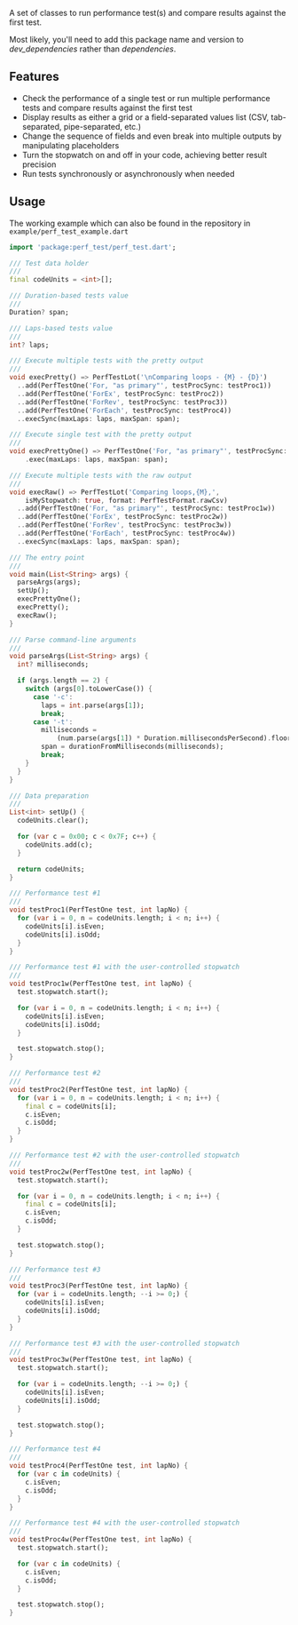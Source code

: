 A set of classes to run performance test(s) and compare results against the first test.

Most likely, you'll need to add this package name and version to *dev_dependencies* rather than *dependencies*.

## Features

- Check the performance of a single test or run multiple performance tests and compare results against the first test
- Display results as either a grid or a field-separated values list (CSV, tab-separated, pipe-separated, etc.)
- Change the sequence of fields and even break into multiple outputs by manipulating placeholders
- Turn the stopwatch on and off in your code, achieving better result precision
- Run tests synchronously or asynchronously when needed

## Usage

The working example which can also be found in the repository in `example/perf_test_example.dart`

```dart
import 'package:perf_test/perf_test.dart';

/// Test data holder
///
final codeUnits = <int>[];

/// Duration-based tests value
///
Duration? span;

/// Laps-based tests value
///
int? laps;

/// Execute multiple tests with the pretty output
///
void execPretty() => PerfTestLot('\nComparing loops - {M} - {D}')
  ..add(PerfTestOne('For, "as primary"', testProcSync: testProc1))
  ..add(PerfTestOne('ForEx', testProcSync: testProc2))
  ..add(PerfTestOne('ForRev', testProcSync: testProc3))
  ..add(PerfTestOne('ForEach', testProcSync: testProc4))
  ..execSync(maxLaps: laps, maxSpan: span);

/// Execute single test with the pretty output
///
void execPrettyOne() => PerfTestOne('For, "as primary"', testProcSync: testProc1)
    .exec(maxLaps: laps, maxSpan: span);

/// Execute multiple tests with the raw output
///
void execRaw() => PerfTestLot('Comparing loops,{M},',
    isMyStopwatch: true, format: PerfTestFormat.rawCsv)
  ..add(PerfTestOne('For, "as primary"', testProcSync: testProc1w))
  ..add(PerfTestOne('ForEx', testProcSync: testProc2w))
  ..add(PerfTestOne('ForRev', testProcSync: testProc3w))
  ..add(PerfTestOne('ForEach', testProcSync: testProc4w))
  ..execSync(maxLaps: laps, maxSpan: span);

/// The entry point
///
void main(List<String> args) {
  parseArgs(args);
  setUp();
  execPrettyOne();
  execPretty();
  execRaw();
}

/// Parse command-line arguments
///
void parseArgs(List<String> args) {
  int? milliseconds;

  if (args.length == 2) {
    switch (args[0].toLowerCase()) {
      case '-c':
        laps = int.parse(args[1]);
        break;
      case '-t':
        milliseconds =
            (num.parse(args[1]) * Duration.millisecondsPerSecond).floor();
        span = durationFromMilliseconds(milliseconds);
        break;
    }
  }
}

/// Data preparation
///
List<int> setUp() {
  codeUnits.clear();

  for (var c = 0x00; c < 0x7F; c++) {
    codeUnits.add(c);
  }

  return codeUnits;
}

/// Performance test #1
///
void testProc1(PerfTestOne test, int lapNo) {
  for (var i = 0, n = codeUnits.length; i < n; i++) {
    codeUnits[i].isEven;
    codeUnits[i].isOdd;
  }
}

/// Performance test #1 with the user-controlled stopwatch
///
void testProc1w(PerfTestOne test, int lapNo) {
  test.stopwatch.start();

  for (var i = 0, n = codeUnits.length; i < n; i++) {
    codeUnits[i].isEven;
    codeUnits[i].isOdd;
  }

  test.stopwatch.stop();
}

/// Performance test #2
///
void testProc2(PerfTestOne test, int lapNo) {
  for (var i = 0, n = codeUnits.length; i < n; i++) {
    final c = codeUnits[i];
    c.isEven;
    c.isOdd;
  }
}

/// Performance test #2 with the user-controlled stopwatch
///
void testProc2w(PerfTestOne test, int lapNo) {
  test.stopwatch.start();

  for (var i = 0, n = codeUnits.length; i < n; i++) {
    final c = codeUnits[i];
    c.isEven;
    c.isOdd;
  }

  test.stopwatch.stop();
}

/// Performance test #3
///
void testProc3(PerfTestOne test, int lapNo) {
  for (var i = codeUnits.length; --i >= 0;) {
    codeUnits[i].isEven;
    codeUnits[i].isOdd;
  }
}

/// Performance test #3 with the user-controlled stopwatch
///
void testProc3w(PerfTestOne test, int lapNo) {
  test.stopwatch.start();

  for (var i = codeUnits.length; --i >= 0;) {
    codeUnits[i].isEven;
    codeUnits[i].isOdd;
  }

  test.stopwatch.stop();
}

/// Performance test #4
///
void testProc4(PerfTestOne test, int lapNo) {
  for (var c in codeUnits) {
    c.isEven;
    c.isOdd;
  }
}

/// Performance test #4 with the user-controlled stopwatch
///
void testProc4w(PerfTestOne test, int lapNo) {
  test.stopwatch.start();

  for (var c in codeUnits) {
    c.isEven;
    c.isOdd;
  }

  test.stopwatch.stop();
}
```
